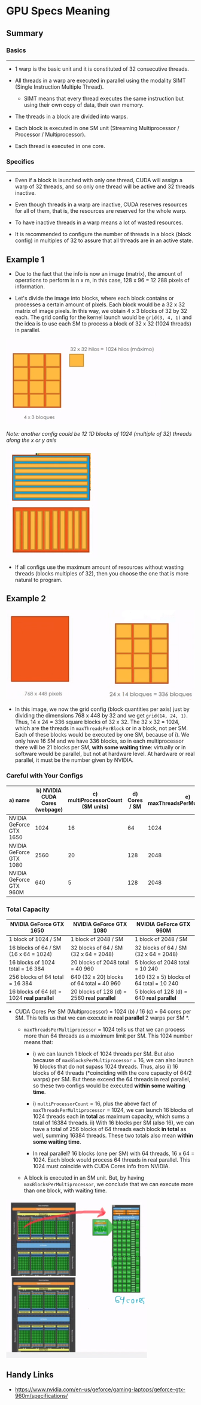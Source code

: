 # GPU Specs Meaning

## Summary

### Basics

----

- 1 warp is the basic unit and it is constituted of 32 consecutive threads.

- All threads in a warp are executed in parallel using the modality SIMT (Single Instruction Multiple Thread).

    - SIMT means that every thread executes the same instruction but using their own copy of data, their own memory.

- The threads in a block are divided into warps.

- Each block is executed in one SM unit (Streaming Multiprocessor / Processor / Multiprocessor).

- Each thread is executed in one core.

### Specifics

----

- Even if a block is launched with only one thread, CUDA will assign a warp of 32 threads, and so only one thread will be active and 32 threads inactive.

- Even though threads in a warp are inactive, CUDA reserves resources for all of them, that is, the resources are reserved for the whole warp.

- To have inactive threads in a warp means a lot of wasted resources.

- It is recommended to configure the number of threads in a block (block config) in multiples of 32 to assure that all threads are in an active state.

## Example 1

- Due to the fact that the info is now an image (matrix), the amount of operations to perform is n x m, in this case, 128 x 96 = 12 288 pixels of information. 

- Let's divide the image into blocks, where each block contains or processes a certain amount of pixels. Each block would be a 32 x 32 matrix of image pixels. In this way, we obtain 4 x 3 blocks of 32 by 32 each. The grid config for the kernel launch would be `grid(3, 4, 1)` and the idea is to use each SM to process a block of 32 x 32 (1024 threads) in parallel.

![Image](res/01.png)

*Note: another config could be 12 1D blocks of 1024 (multiple of 32) threads along the x or y axis*

![Image](res/02.png)

- If all configs use the maximum amount of resources without wasting threads (blocks multiples of 32), then you choose the one that is more natural to program.

## Example 2

![Image](res/03.png)

- In this image, we now the grid config (block quantities per axis) just by dividing the dimensions 768 x 448 by 32 and we get `grid(14, 24, 1)`. Thus, 14 x 24 = 336 square blocks of 32 x 32. The 32 x 32 = 1024, which are the threads in `maxThreadsPerBlock` or in a block, not per SM. Each of these blocks would be executed by one SM, because of i). We only have 16 SM and we have 336 blocks, so in each multiprocessor there will be 21 blocks per SM, **with some waiting time**: virtually or in software would be parallel, but not at hardware level. At hardware or real parallel, it must be the number given by NVIDIA.

### Careful with Your Configs

| a) name | b) NVIDIA CUDA Cores (webpage) | c) multiProcessorCount (SM units) | d) Cores / SM | e) maxThreadsPerMultiProcessor | f) maxBlocksPerMultiProcessor |
| ---- | ---- | ---- | ---- | ---- | ---- |
| NVIDIA GeForce GTX 1650 | 1024 | 16 | 64 | 1024 | 16 |
| NVIDIA GeForce GTX 1080 | 2560 | 20 | 128 | 2048 | 32 |
| NVIDIA GeForce GTX 960M | 640 | 5 | 128 | 2048 | 32 |

### Total Capacity

| NVIDIA GeForce GTX 1650 | NVIDIA GeForce GTX 1080 | NVIDIA GeForce GTX 960M
| ---- | ---- | ---- |
| 1 block of 1024 / SM | 1 block of 2048 / SM | 1 block of 2048 / SM |
| 16 blocks of 64 / SM (16 x 64 = 1024) | 32 blocks of 64 / SM (32 x 64 = 2048) | 32 blocks of 64 / SM (32 x 64 = 2048) |
| 16 blocks of 1024 total = 16 384 | 20 blocks of 2048 total = 40 960 | 5 blocks of 2048 total = 10 240 |
| 256 blocks of 64 total = 16 384 | 640 (32 x 20) blocks of 64 total = 40 960 | 160 (32 x 5) blocks of 64 total = 10 240 |
| 16 blocks of 64 (d) = 1024 **real parallel** | 20 blocks of 128 (d) = 2560 **real parallel** | 5 blocks of 128 (d) = 640 **real parallel** |

- CUDA Cores Per SM (Multiprocessor) = 1024 (b) / 16 (c) = 64 cores per SM. This tells us that we can execute in **real parallel** 2 warps per SM *.

    - `maxThreadsPerMultiprocessor` = 1024 tells us that we can process more than 64 threads as a maximum limit per SM. This 1024 number means that:

        - i) we can launch 1 block of 1024 threads per SM. But also because of `maxBlocksPerMultiprocessor` = 16, we can also launch 16 blocks that do not supass 1024 threads. Thus, also ii) 16 blocks of 64 threads (*coinciding with the core capacity of 64/2 warps) per SM. But these exceed the 64 threads in real parallel, so these two configs would be executed **within some waiting time**.

        - i) `multiProcessorCount` = 16, plus the above fact of `maxThreadsPerMultiprocessor` = 1024, we can launch 16 blocks of 1024 threads each **in total** as maximum capacity, which sums a total of 16384 threads. ii) With 16 blocks per SM (also 16), we can have a total of 256 blocks of 64 threads each block **in total** as well, summing 16384 threads. These two totals also mean **within some waiting time**.

        - In real parallel? 16 blocks (one per SM) with 64 threads, 16 x 64 = 1024. Each block would process 64 threads in real parallel. This 1024 must coincide with CUDA Cores info from NVIDIA.

    - A block is executed in an SM unit. But, by having `maxBlocksPerMultiprocessor`, we conclude that we can execute more than one block, with waiting time.

![Image](res/04.png)

## Handy Links

- https://www.nvidia.com/en-us/geforce/gaming-laptops/geforce-gtx-960m/specifications/